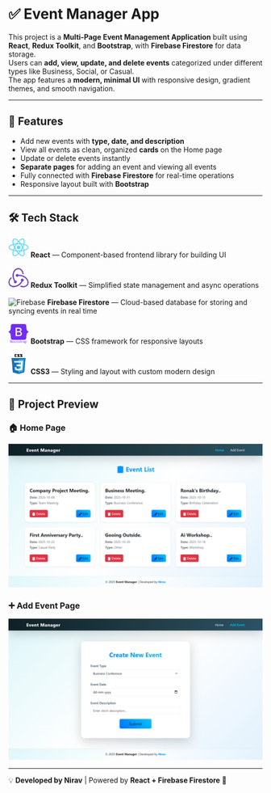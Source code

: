 # ✅ Event Manager App  

This project is a **Multi-Page Event Management Application** built using **React**, **Redux Toolkit**, and **Bootstrap**, with **Firebase Firestore** for data storage.  
Users can **add, view, update, and delete events** categorized under different types like Business, Social, or Casual.  
The app features a **modern, minimal UI** with responsive design, gradient themes, and smooth navigation.  

---

## 🚀 Features  

* Add new events with **type, date, and description**  
* View all events as clean, organized **cards** on the Home page  
* Update or delete events instantly  
* **Separate pages** for adding an event and viewing all events  
* Fully connected with **Firebase Firestore** for real-time operations  
* Responsive layout built with **Bootstrap**  

---

## 🛠️ Tech Stack  

<p align="left">
  <img src="https://raw.githubusercontent.com/devicons/devicon/master/icons/react/react-original.svg" alt="React" width="40" height="40"/>  
  <b>React</b> — Component-based frontend library for building UI  
  <br/><br/>

  <img src="https://raw.githubusercontent.com/devicons/devicon/master/icons/redux/redux-original.svg" alt="Redux" width="40" height="40"/>  
  <b>Redux Toolkit</b> — Simplified state management and async operations  
  <br/><br/>

  <img src="https://www.vectorlogo.zone/logos/firebase/firebase-icon.svg" alt="Firebase" width="40" height="40"/>  
  <b>Firebase Firestore</b> — Cloud-based database for storing and syncing events in real time  
  <br/><br/>

  <img src="https://raw.githubusercontent.com/devicons/devicon/master/icons/bootstrap/bootstrap-plain-wordmark.svg" alt="Bootstrap" width="40" height="40"/>  
  <b>Bootstrap</b> — CSS framework for responsive layouts  
  <br/><br/>

  <img src="https://raw.githubusercontent.com/devicons/devicon/master/icons/css3/css3-original-wordmark.svg" alt="CSS3" width="40" height="40"/>  
  <b>CSS3</b> — Styling and layout with custom modern design  
</p>

---

## 📸 Project Preview  

### 🏠 Home Page  
<img src="./home.png" alt="Home Page" />

### ➕ Add Event Page  
<img src="./addevent.png" alt="Add Event Page" />  

---

💡 **Developed by Nirav** | Powered by **React + Firebase Firestore** 🚀
